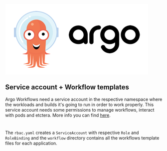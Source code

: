 <div align=>
	<img align="center" src=../.github/assets/img/argo.png>
</div> 

## Service account + Workflow templates

Argo Workflows need a service account in the respective namespace where the workloads and builds it's going to run in order to work properly. This service account needs some permissions to manage workflows, interact with pods and etctera. More info you can find [here](https://argo-workflows.readthedocs.io/en/latest/service-accounts/).

#

The `rbac.yaml` creates a `ServiceAccount` with respective `Role` and `RoleBinding` and the `workflow` directory contains all the workflows template files for each application.
